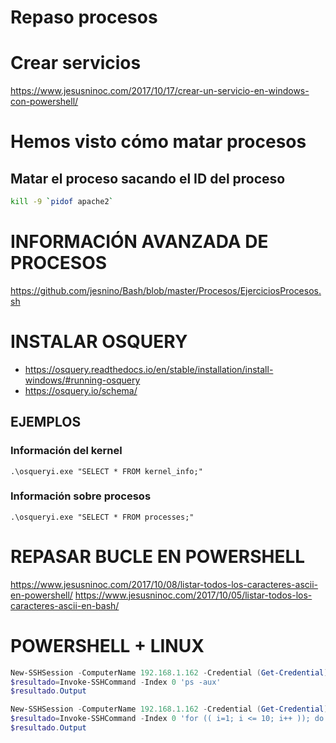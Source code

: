# Repaso procesos

# Crear servicios
https://www.jesusninoc.com/2017/10/17/crear-un-servicio-en-windows-con-powershell/

# Hemos visto cómo matar procesos
## Matar el proceso sacando el ID del proceso
```Bash
kill -9 `pidof apache2`
```

# INFORMACIÓN AVANZADA DE PROCESOS
https://github.com/jesnino/Bash/blob/master/Procesos/EjerciciosProcesos.sh

# INSTALAR OSQUERY
* https://osquery.readthedocs.io/en/stable/installation/install-windows/#running-osquery
* https://osquery.io/schema/

## EJEMPLOS
### Información del kernel
```osquery
.\osqueryi.exe "SELECT * FROM kernel_info;"
```
### Información sobre procesos
```osquery
.\osqueryi.exe "SELECT * FROM processes;"
```

# REPASAR BUCLE EN POWERSHELL
https://www.jesusninoc.com/2017/10/08/listar-todos-los-caracteres-ascii-en-powershell/
https://www.jesusninoc.com/2017/10/05/listar-todos-los-caracteres-ascii-en-bash/

# POWERSHELL + LINUX
```PowerShell
New-SSHSession -ComputerName 192.168.1.162 -Credential (Get-Credential)
$resultado=Invoke-SSHCommand -Index 0 'ps -aux'
$resultado.Output
```
```PowerShell
New-SSHSession -ComputerName 192.168.1.162 -Credential (Get-Credential)
$resultado=Invoke-SSHCommand -Index 0 'for (( i=1; i <= 10; i++ )); do echo "Number $i"; done'
$resultado.Output
```
